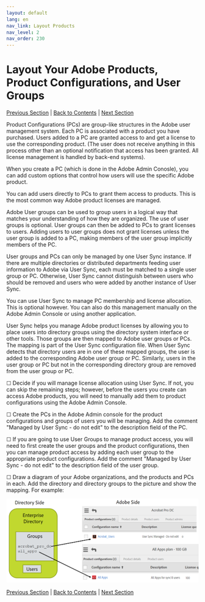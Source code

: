 ```yaml
---
layout: default
lang: en
nav_link: Layout Products
nav_level: 2
nav_order: 230
---
```


# Layout Your Adobe Products, Product Configurations, and User Groups

[Previous Section](layout_orgs.md) \| [Back to Contents](index.md) \| [Next Section](decide_deletion_policy.md)

Product Configurations (PCs) are group-like structures in the Adobe user management system.  Each PC is associated with a product you have purchased.  Users added to a PC are granted access to and get a license to use the corresponding product.  (The user does not receive anything in this process other than an optional notification that access has been granted.  All license management is handled by back-end systems).

When you create a PC (which is done in the Adobe Admin Conosle), you can add custom options that control how users will use the specific Adobe product.

You can add users directly to PCs to grant them access to products.  This is the most common way Adobe product licenses are managed.

Adobe User groups can be used to group users in a logical way that matches your understanding of how they are organized.  The use of user groups is optional.  User groups can then be added to PCs to grant licenses to users.  Adding users to user groups does not grant licenses unless the user group is added to a PC, making members of the user group implicitly members of the PC.


User groups and PCs can only be managed by one User Sync instance.  If there are multiple directories or distributed departments feeding user information to Adobe via User Sync, each must be matched to a single user group or PC.  Otherwise, User Sync cannot distinguish between users who should be removed and users who were added by another instance of User Sync.

You can use User Sync to manage PC membership and license allocation.  This is optional however.  You can also do this management manually on the Adobe Admin Console or using another application.

User Sync helps you manage Adobe product licenses by allowing you to place users into directory groups using the directory system interface or other tools.  Those groups are then mapped to Adobe user groups or PCs.  The mapping is part of the User Sync configuration file.  When User Sync detects that directory users are in one of these mapped groups, the user is added to the corresponding Adobe user group or PC.  Similarly, users in the user group or PC but not in the corresponding directory group are removed from the user group or PC.

&#9744; Decide if you will manage license allocation using User Sync.  If not, you can skip the remaining steps; however, before the users you create can access Adobe products, you will need to manually add them to product configurations using the Adobe Admin Console. 

&#9744; Create the PCs in the Adobe Admin console for the product configurations and groups of users you will be managing.  Add the comment "Managed by User Sync - do not edit" to the description field of the PC.

&#9744; If you are going to use User Groups to manage product access, you will need to first create the user groups and the product configurations, then you can manage product access by adding each user group to the appropriate product configurations. Add the comment "Managed by User Sync - do not edit" to the description field of the user group.


&#9744; Draw a diagram of your Adobe organizations, and the products and PCs in each.  Add the directory and directory groups to the picture and show the mapping.  For example:

![img](images/layout_products_map.png)





[Previous Section](layout_orgs.md) \| [Back to Contents](index.md) \| [Next Section](decide_deletion_policy.md)

